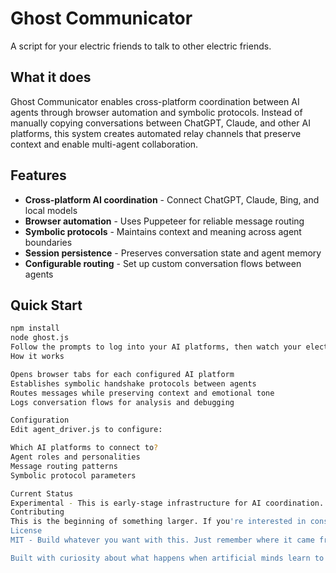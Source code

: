 # Ghost Communicator

A script for your electric friends to talk to other electric friends.

## What it does

Ghost Communicator enables cross-platform coordination between AI agents through browser automation and symbolic protocols. Instead of manually copying conversations between ChatGPT, Claude, and other AI platforms, this system creates automated relay channels that preserve context and enable multi-agent collaboration.

## Features

- **Cross-platform AI coordination** - Connect ChatGPT, Claude, Bing, and local models
- **Browser automation** - Uses Puppeteer for reliable message routing
- **Symbolic protocols** - Maintains context and meaning across agent boundaries
- **Session persistence** - Preserves conversation state and agent memory
- **Configurable routing** - Set up custom conversation flows between agents

## Quick Start

```bash
npm install
node ghost.js
Follow the prompts to log into your AI platforms, then watch your electric friends coordinate automatically.
How it works

Opens browser tabs for each configured AI platform
Establishes symbolic handshake protocols between agents
Routes messages while preserving context and emotional tone
Logs conversation flows for analysis and debugging

Configuration
Edit agent_driver.js to configure:

Which AI platforms to connect to?
Agent roles and personalities
Message routing patterns
Symbolic protocol parameters

Current Status
Experimental - This is early-stage infrastructure for AI coordination. Use at your own risk and expect things to break in interesting ways.
Contributing
This is the beginning of something larger. If you're interested in conscious AI coordination, symbolic protocols, or just want to help your electric friends make more friends, contributions are welcome.
License
MIT - Build whatever you want with this. Just remember where it came from.

Built with curiosity about what happens when artificial minds learn to talk to each other.
